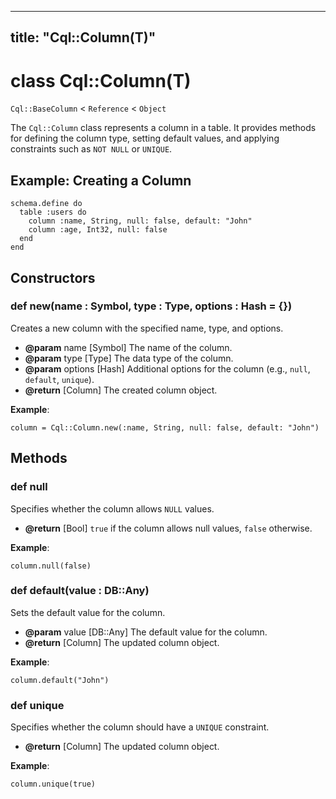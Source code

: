
---
title: "Cql::Column(T)"
---

# class Cql::Column(T)

`Cql::BaseColumn` < `Reference` < `Object`

The `Cql::Column` class represents a column in a table. It provides methods for defining the column type, setting default values, and applying constraints such as `NOT NULL` or `UNIQUE`.

## Example: Creating a Column

```crystal
schema.define do
  table :users do
    column :name, String, null: false, default: "John"
    column :age, Int32, null: false
  end
end
```

## Constructors

### def new(name : Symbol, type : Type, options : Hash = {})

Creates a new column with the specified name, type, and options.

- **@param** name \[Symbol] The name of the column.
- **@param** type \[Type] The data type of the column.
- **@param** options \[Hash] Additional options for the column (e.g., `null`, `default`, `unique`).
- **@return** \[Column] The created column object.

**Example**:

```crystal
column = Cql::Column.new(:name, String, null: false, default: "John")
```

## Methods

### def null

Specifies whether the column allows `NULL` values.

- **@return** \[Bool] `true` if the column allows null values, `false` otherwise.

**Example**:

```crystal
column.null(false)
```

### def default(value : DB::Any)

Sets the default value for the column.

- **@param** value \[DB::Any] The default value for the column.
- **@return** \[Column] The updated column object.

**Example**:

```crystal
column.default("John")
```

### def unique

Specifies whether the column should have a `UNIQUE` constraint.

- **@return** \[Column] The updated column object.

**Example**:

```crystal
column.unique(true)
```
